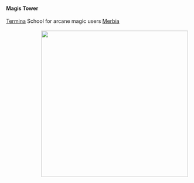 #### Magis Tower

[Termina](/kingdoms/termina)
School for arcane magic users
[Merbia](/kingdoms/termina/merbia)


<div class="span3" style="float:right; padding: 4px 8px 4px 8px;">
    <img src="/static/images/magis_tower.jpg" height="auto" width="400px">
</div>
